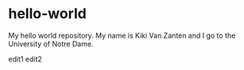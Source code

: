 # hello-world
My hello world repository. 
My name is Kiki Van Zanten and I go to the University of Notre Dame.



edit1
edit2
